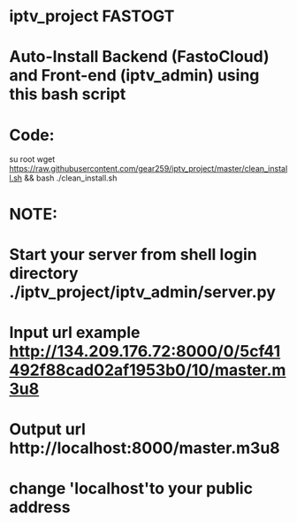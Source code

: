 # iptv_project FASTOGT

# Auto-Install Backend (FastoCloud) and Front-end (iptv_admin) using this bash script

# Code:
su root
wget https://raw.githubusercontent.com/gear259/iptv_project/master/clean_install.sh && bash ./clean_install.sh


# NOTE:
# Start your server from shell login directory ./iptv_project/iptv_admin/server.py
# Input url example http://134.209.176.72:8000/0/5cf41492f88cad02af1953b0/10/master.m3u8
# Output url http://localhost:8000/master.m3u8
# change 'localhost'to your public address
